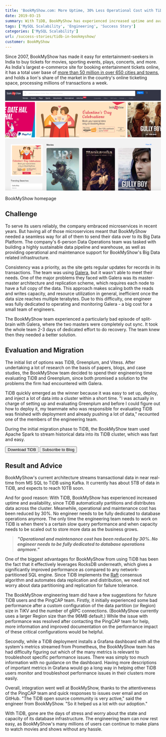 ```yaml
---
title: 'BookMyShow.com: More Uptime, 30% Less Operational Cost with TiDB'
date: 2019-03-15
summary: With TiDB, BookMyShow has experienced increased uptime and availability, since TiDB automatically partitions and distributes data across the cluster. Meanwhile, operational and maintenance cost has been reduced by 30%. No engineer needs to be fully dedicated to database operations anymore. This post will introduce why BookMyShow chose TiDB over Greenplum by illustrating how TiDB solved their pain points.
tags: ['MySQL Scalability', 'Engineering', 'Success Story']
categories: ['MySQL Scalability']
url: /success-stories/tidb-in-bookmyshow/
customer: BookMyShow
---
```


Since 2007, BookMyShow has made it easy for entertainment-seekers in India to buy tickets for movies, sporting events, plays, concerts, and more. As India's largest e-commerce site for booking entertainment tickets online, it has a total user base of [more than 50 million in over 650 cities and towns](http://www.forbesindia.com/article/leaderboard/bookmyshow-eyes-the-big-picture/49657/1), and holds a lion's share of the market in the country's online ticketing space, processing millions of transactions a week. 

![BookMyShow homepage](media/bookmyshow-homepage.png)
<div class="caption-center"> BookMyShow homepage </div>

## Challenge

To serve its users reliably, the company embraced microservices in recent years. But having all of those microservices meant that BookMyShow needed a seamless way for all of them to send their data over to its Big Data Platform. The company's 6-person Data Operations team was tasked with building a highly sustainable data pipeline and warehouse, as well as providing operational and maintenance support for BookMyShow's Big Data related infrastructure. 

Consistency was a priority, as the site gets regular updates for records in its transactions. The team was using [Galera](http://galeracluster.com/), but it wasn't able to meet their needs. One of the major problems they faced with Galera was its master-master architecture and replication scheme, which requires each node to have a full copy of the data. This approach makes scaling both the reads and writes capacity, and resource utilization in general, inefficient once the data size reaches multiple terabytes. Due to this difficulty, one engineer was fully dedicated to operating and monitoring Galera - a big cost for a small team of engineers.

The BookMyShow team experienced a particularly bad episode of split-brain with Galera, where the two masters were completely out sync. It took the whole team 2-3 days of dedicated effort to do recovery. The team knew then they needed a better solution.

## Evaluation and Migration

The initial list of options was TiDB, Greenplum, and Vitess. After undertaking a lot of research on the basis of papers, blogs, and case studies, the BookMyShow team decided to spend their engineering time evaluating TiDB and Greenplum, since both promised a solution to the problems the firm had encountered with Galera.

TiDB quickly emerged as the winner because it was easy to set up, deploy, and inject a lot of data into a cluster within a short time. "I was actually in charge of setting up and evaluating Greenplum and before I could figure out how to deploy it, my teammate who was responsible for evaluating TiDB was finished with deployment and already pushing a lot of data," recounted one of the members of the engineering team.

During the initial migration phase to TiDB, the BookMyShow team used Apache Spark to stream historical data into its TiDB cluster, which was fast and easy. 

<div class="trackable-btns">
    <a href="/download" onclick="trackViews('BookMyShow.com: More Uptime, 30% Less Operational Cost with TiDB', 'download-tidb-btn-middle')"><button>Download TiDB</button></a>
    <a href="https://share.hsforms.com/1e2W03wLJQQKPd1d9rCbj_Q2npzm" onclick="trackViews('BookMyShow.com: More Uptime, 30% Less Operational Cost with TiDB', 'subscribe-blog-btn-middle')"><button>Subscribe to Blog</button></a>
</div>

## Result and Advice

BookMyShow's current architecture streams transactional data in near real-time from MS SQL to TiDB using Kafka. It currently has about 5TB of data in TiDB, and expects to reach 10TB soon. 

And for good reason: With TiDB, BookMyShow has experienced increased uptime and availability, since TiDB automatically partitions and distributes data across the cluster. Meanwhile, operational and maintenance cost has been reduced by 30%. No engineer needs to be fully dedicated to database operations anymore. The only time the engineering team needs to work on TiDB is when there's a certain slow query performance and when capacity needs to be scaled out to store more data as the business grows.
 
> ***"Operational and maintenance cost has been reduced by 30%. No engineer needs to be fully dedicated to database operations anymore."***

One of the biggest advantages for BookMyShow from using TiDB has been the fact that it effectively leverages RocksDB underneath, which gives a significantly improved performance as compared to any network-partitioned SQL engine. Since TiDB implements the [Raft](https://raft.github.io/) consensus algorithm and automates data replication and distribution, we need not worry about data partitioning and replication for failure tolerance.

The BookMyShow engineering team did have a few suggestions for future TiDB users and the PingCAP team. Firstly, it initially experienced some bad performance after a custom configuration of the data partition (or Region) size in TiKV and the number of gRPC connections. (BookMyShow currently uses a larger Region size than the 96MB default.) While the issue with performance was resolved after contacting the PingCAP team for help, more information and improved documentation on the performance impact of these critical configurations would be helpful. 

Secondly, while a TiDB deployment installs a Grafana dashboard with all the system's metrics streamed from Prometheus, the BookMyShow team has had difficulty figuring out which of the many metrics is relevant to troubleshoot specific performance issues. There was simply too much information with no guidance on the dashboard. Having more descriptions of important metrics in Grafana would go a long way in helping other TiDB users monitor and troubleshoot performance issues in their clusters more easily.

Overall, integration went well at BookMyShow, thanks to the attentiveness of the PingCAP team and quick responses to issues over email and on GitHub. "The TiDB open source community is very active," said the engineer from BookMyShow. "So it helped us a lot with our adoption."

With TiDB, gone are the days of stress and worry about the state and capacity of its database infrastructure. The engineering team can now rest easy, as BookMyShow's many millions of users can continue to make plans to watch movies and shows without any hassle.
